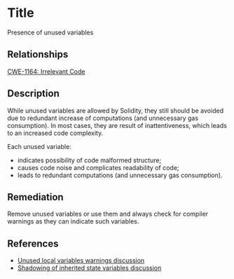 # Title
Presence of unused variables

## Relationships
[CWE-1164: Irrelevant Code](https://cwe.mitre.org/data/definitions/1164.html)

## Description
While unused variables are allowed by Solidity, they still should be avoided due to redundant increase of computations (and unnecessary gas consumption). In most cases, they are result of inattentiveness, which leads to an increased code complexity.

Each unused variable:
* indicates possibility of code malformed structure;
* causes code noise and complicates readability of code;
* leads to redundant computations (and unnecessary gas consumption).

## Remediation
Remove unused variables or use them and always check for compiler warnings as they can indicate such variables.

## References
* [Unused local variables warnings discussion](https://github.com/ethereum/solidity/issues/718)
* [Shadowing of inherited state variables discussion](https://github.com/ethereum/solidity/issues/2563)
